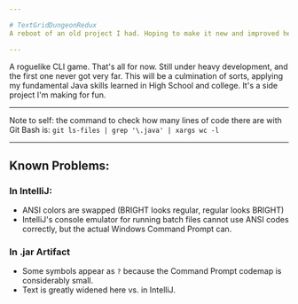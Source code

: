 ```yaml
---

# TextGridDungeonRedux
A reboot of an old project I had. Hoping to make it new and improved here.

---
```

A roguelike CLI game. That's all for now. Still under heavy development, and the first one never got very far.
This will be a culmination of sorts, applying my fundamental Java skills learned in High School and college.
It's a side project I'm making for fun.

---

Note to self: the command to check how many lines of code there are with Git Bash is:
`git ls-files | grep '\.java' | xargs wc -l`

---

## Known Problems:
### In IntelliJ:

- ANSI colors are swapped (BRIGHT looks regular, regular looks BRIGHT)
- IntelliJ's console emulator for running batch files cannot use ANSI codes correctly, but the actual Windows Command Prompt can.

### In .jar Artifact

- Some symbols appear as `?` because the Command Prompt codemap is considerably small.
- Text is greatly widened here vs. in IntelliJ.
